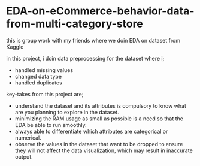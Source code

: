 # EDA-on-eCommerce-behavior-data-from-multi-category-store

this is group work with my friends where we doin EDA on dataset from Kaggle

in this project, i doin data preprocessing for the dataset where i;
- handled missing values
- changed data type 
- handled duplicates

key-takes from this project are;
- understand the dataset and its attributes is compulsory to know what are you planning to explore in the dataset.
- minimizing the RAM usage as small as possible is a need so that the EDA be able to run smoothly.
- always able to differentiate which attributes are categorical or numerical.
- observe the values in the dataset that want to be dropped to ensure they will not affect the data visualization, which may result in inaccurate output.
